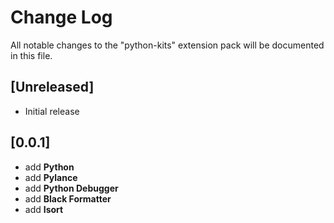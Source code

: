 # Change Log

All notable changes to the "python-kits" extension pack will be documented in this file.

## [Unreleased]

- Initial release

## [0.0.1]

- add **Python**
- add **Pylance**
- add **Python Debugger**
- add **Black Formatter**
- add **Isort**
